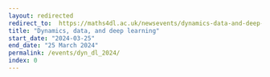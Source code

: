 ```yaml
---
layout: redirected
redirect_to:  https://maths4dl.ac.uk/newsevents/dynamics-data-and-deep-learning-workshop-25-26-march-2024/
title: "Dynamics, data, and deep learning"
start_date: "2024-03-25"
end_date: "25 March 2024"
permalink: /events/dyn_dl_2024/
index: 0
---
```


